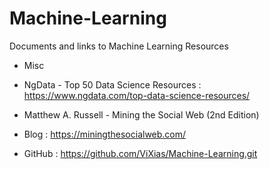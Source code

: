# Machine-Learning
Documents and links to Machine Learning Resources

* Misc
 * NgData - Top 50 Data Science Resources : https://www.ngdata.com/top-data-science-resources/

* Matthew A. Russell - Mining the Social Web (2nd Edition)
 * Blog : https://miningthesocialweb.com/
 * GitHub : https://github.com/ViXias/Machine-Learning.git

